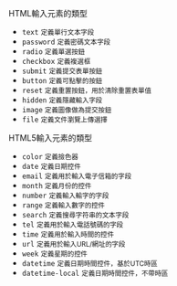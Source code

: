 HTML輸入元素的類型
- `text` <small>定義單行文本字段</small>
- `password` <small>定義密碼文本字段</small>
- `radio` <small>定義單選按鈕</small>
- `checkbox` <small>定義複選框</small>
- `submit` <small>定義提交表單按鈕</small>
- `button` <small>定義可點擊的按鈕</small>
- `reset`	<small>定義重置按鈕，用於清除重置表單值</small>
- `hidden` <small>定義隱藏輸入字段</small>
- `image` <small>定義圖像做為提交按鈕</small>
- `file` <small>定義文件瀏覽上傳選擇</small>

HTML5輸入元素的類型
- `color` <small>定義撿色器</small>
- `date` <small>定義日期控件</small>
- `email` <small>定義用於輸入電子信箱的字段</small>
- `month` <small>定義月份的控件</small>
- `number` <small>定義輸入輸字的字段</small>
- `range` <small>定義輸入數字的控件</small>
- `search` <small>定義搜尋字符串的文本字段</small>
- `tel` <small>定義用於輸入電話號碼的字段</small>
- `time` <small>定義用於輸入時間的控件</small>
- `url` <small>定義用於輸入URL/網址的字段</small>
- `week` <small>定義星期的控件</small>
- `datetime` <small>定義日期時間控件，基於UTC時區</small>
- `datetime-local` <small>定義日期時間控件，不帶時區</small>